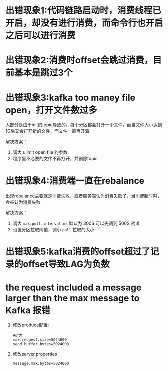 # 出错现象1:代码链路启动时，消费线程已开启，却没有进行消费，而命令行也开启之后可以进行消费

# 出错现象2:消费时offset会跳过消费，目前基本是跳过3个

# 出错现象3:kafka too maney file open，打开文件数过多
大部分是由于init的topic导致的，每个分区都会打开一个文件，而当文件大小达到1G后又会打开新的文件，而文件一直再开着

解决方案：
1. 调大 ulimit open file 的参数
2. 程序里不必要的文件不再打开，并删除topic

# 出错现象4:消费端一直在rebalance
出现rebalance主要就是消费失败，或者服务端认为消费失败了，当消费超时时，会被认为消费失败

解决方案：
1. 调大 `max.poll.interval.ms` 默认为 300S 可以先调到 500S 试试
2. 设置分区拉取阈值，调小 `poll` 拉取的大小

# 出错现象5:kafka消费的offset超过了记录的offset导致LAG为负数

# the request included a message larger than the max message to Kafka 报错

1. 修改produce配置:

    ```properties
    #扩大
    max.request.size=5024000 
    send.buffer.bytes=5024000  
    ```

2. 修改server.properties
    ```properties
    message.max.bytes=5024000
    ```